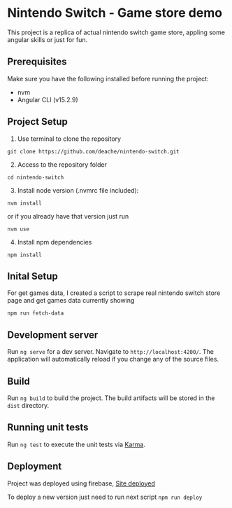 # Nintendo Switch - Game store demo

This project is a replica of actual nintendo switch game store, appling some angular skills or just for fun.

## Prerequisites

Make sure you have the following installed before running the project:

- nvm
- Angular CLI (v15.2.9)

## Project Setup

1. Use terminal to clone the repository

```shell
git clone https://github.com/deache/nintendo-switch.git
```

2. Access to the repository folder

```shell
cd nintendo-switch
```

3. Install node version (.nvmrc file included):

```shell
nvm install
```

or if you already have that version just run

```shell
nvm use
```

4. Install npm dependencies

```shell
npm install
```

## Inital Setup

For get games data, I created a script to scrape real nintendo switch store page and get games data currently showing

```shell
npm run fetch-data
```

## Development server

Run `ng serve` for a dev server. Navigate to `http://localhost:4200/`. The application will automatically reload if you change any of the source files.

## Build

Run `ng build` to build the project. The build artifacts will be stored in the `dist` directory.

## Running unit tests

Run `ng test` to execute the unit tests via [Karma](https://karma-runner.github.io).

## Deployment

Project was deployed using firebase, [Site deployed](https://nintendo-switch-d4158.web.app/games)

To deploy a new version just need to run next script `npm run deploy`
